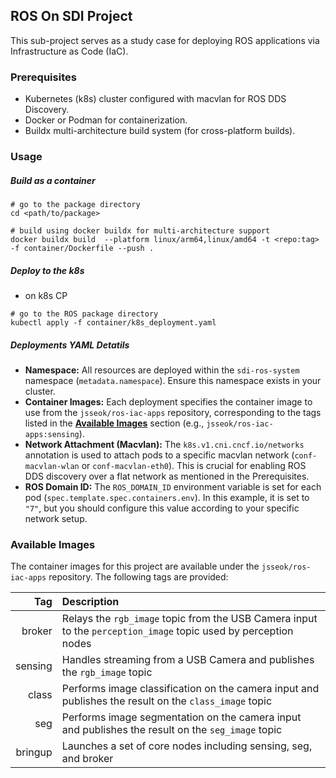 ## ROS On SDI Project
This sub-project serves as a study case for deploying ROS applications via Infrastructure as Code (IaC).


### Prerequisites
- Kubernetes (k8s) cluster configured with macvlan for ROS DDS Discovery.
- Docker or Podman for containerization.
- Buildx multi-architecture build system (for cross-platform builds).

### Usage

##### Build as a container
```
# go to the package directory
cd <path/to/package>

# build using docker buildx for multi-architecture support
docker buildx build  --platform linux/arm64,linux/amd64 -t <repo:tag> -f container/Dockerfile --push .
```

##### Deploy to the k8s
- on k8s CP
```
# go to the ROS package directory
kubectl apply -f container/k8s_deployment.yaml
```

##### Deployments YAML Detatils
- **Namespace:** All resources are deployed within the `sdi-ros-system` namespace (`metadata.namespace`). Ensure this namespace exists in your cluster.
- **Container Images:** Each deployment specifies the container image to use from the `jsseok/ros-iac-apps` repository, corresponding to the tags listed in the **[Available Images](#available-images)** section (e.g., `jsseok/ros-iac-apps:sensing`).
- **Network Attachment (Macvlan):** The `k8s.v1.cni.cncf.io/networks` annotation is used to attach pods to a specific macvlan network (`conf-macvlan-wlan` or `conf-macvlan-eth0`). This is crucial for enabling ROS DDS discovery over a flat network as mentioned in the Prerequisites.
- **ROS Domain ID:** The `ROS_DOMAIN_ID` environment variable is set for each pod (`spec.template.spec.containers.env`). In this example, it is set to `"7"`, but you should configure this value according to your specific network setup.

### Available Images
The container images for this project are available under the `jsseok/ros-iac-apps` repository. The following tags are provided:

| Tag | Description |
|----------:|:-------|
| broker    | Relays the `rgb_image` topic from the USB Camera input to the `perception_image` topic used by perception nodes |
| sensing   | Handles streaming from a USB Camera and publishes the `rgb_image` topic |
| class     | Performs image classification on the camera input and publishes the result on the `class_image` topic |
| seg       | Performs image segmentation on the camera input and publishes the result on the `seg_image` topic |
| bringup   | Launches a set of core nodes including sensing, seg, and broker |
